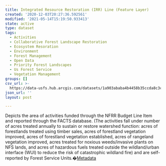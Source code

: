 ```yaml
---
title: Integrated Resource Restoration (IRR) Line (Feature Layer)
created: '2020-12-03T20:27:36.592561'
modified: '2021-05-14T15:19:50.933413'
state: active
type: dataset
tags:
  - Activities
  - Collaborative Forest Landscape Restoration
  - Ecosystem Resoration
  - Environment
  - Forest Management
  - Open Data
  - Priority Forest Landscapes
  - Us Forest Service
  - Vegetation Management
groups: []
csv_url: >-
  https://data-usfs.hub.arcgis.com/datasets/1a903ababa4b4458b35ccda8c3cb3cb1_2.csv?outSR=%7B%22latestWkid%22%3A4269%2C%22wkid%22%3A4269%7D
json_url: ''
layout: post

---
```

Depicts the area of activities funded through the NFRR Budget Line Item and reported through the FACTS database. (The activities fall under number of acres treated annually to sustain or restore watershed function: acres of forestlands treated using timber sales, acres of forestland vegetation improved, acres of forestland vegetation established, acres of rangeland vegetation improved, acres treated for noxious weeds/invasive plants on NFS lands, and acres of hazardous fuels treated outside the wildland/urban interface (WUI) to reduce the risk of catastrophic wildland fire) and are self-reported by Forest Service Units.�<a href='https://data.fs.usda.gov/geodata/edw/edw_resources/meta/S_USA.Activity_IRR_LN.xml' target='_blank'>Metadata</a>
